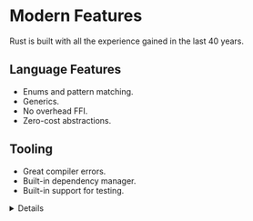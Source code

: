 # Modern Features

Rust is built with all the experience gained in the last 40 years.

## Language Features

* Enums and pattern matching.
* Generics.
* No overhead FFI.
* Zero-cost abstractions.

## Tooling

* Great compiler errors.
* Built-in dependency manager.
* Built-in support for testing.

<details>

Key points:

* Zero-cost abstractions, similar to C++, means that you don't have to 'pay'
  for higher-level programming constructs with memory or CPU. For example,
  writing a loop using `for` should result in roughly the same low level
  instructions as using the `.iter().fold()` construct.

* It may be worth mentioning that Rust enums are 'Algebraic Data Types', also
  known as 'sum types', which allow the type system to express things like
  `Option<T>` and `Result<T, E>`.

* Remind people to read the errors --- many developers have gotten used to
  ignore lengthly compiler output. The Rust compiler is significantly more
  talkative than other compilers. It will often provide you with _actionable_
  feedback, ready to copy-paste into your code.

* The Rust standard library is small compared to languages like Java, Python,
  and Go. Rust does not come with several things you might consider standard and
  essential:

  * a random number generator, but see [rand].
  * support for SSL or TLS, but see [rusttls].
  * support for JSON, but see [serde_json].

  The reasoning behind this is that functionality in the standard library cannot
  go away, so it has to be very stable. For the examples above, the Rust
  community is still working on finding the best solution --- and perhaps there
  isn't a single "best solution" for some of these things.

  Rust comes with a built-in package manager in the form of Cargo and this makes
  it trivial to download and compile third-party crates. A consequence of this
  is that the standard library can be smaller.

  Discovering good third-party crates can be a problem. Sites like
  <https://lib.rs/> help with this by letting you compare health metrics for
  crates to find a good and trusted one.

[rand]: https://docs.rs/rand/
[rusttls]: https://docs.rs/rustls/
[serde_json]: https://docs.rs/serde_json/

</details>

